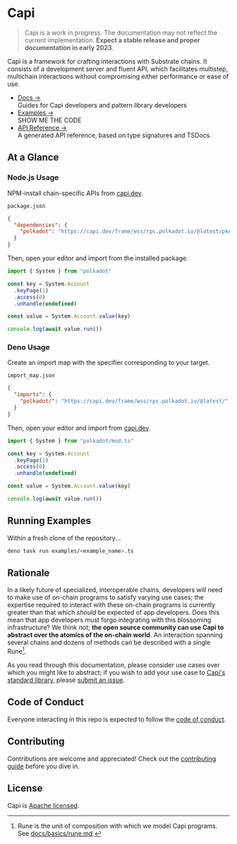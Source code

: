 # Capi

> Capi is a work in progress. The documentation may not reflect the current
> implementation. **Expect a stable release and proper documentation in early
> 2023**.

Capi is a framework for crafting interactions with Substrate chains. It consists
of a development server and fluent API, which facilitates multistep, multichain
interactions without compromising either performance or ease of use.

- [Docs &rarr;](https://docs.capi.dev)<br />Guides for Capi developers and
  pattern library developers
- [Examples &rarr;](./examples)<br />SHOW ME THE CODE
- [API Reference &rarr;](https://deno.land/x/capi/mod.ts)<br />A generated API
  reference, based on type signatures and TSDocs.

## At a Glance

### Node.js Usage

NPM-install chain-specific APIs from [capi.dev](https://capi.dev/).

`package.json`

```json
{
  "dependencies": {
    "polkadot": "https://capi.dev/frame/wss/rpc.polkadot.io/@latest/pkg.tgz"
  }
}
```

Then, open your editor and import from the installed package.

```ts
import { System } from "polkadot"

const key = System.Account
  .keyPage(1)
  .access(0)
  .unhandle(undefined)

const value = System.Account.value(key)

console.log(await value.run())
```

### Deno Usage

Create an import map with the specifier corresponding to your target.

`import_map.json`

```json
{
  "imports": {
    "polkadot/": "https://capi.dev/frame/wss/rpc.polkadot.io/@latest/"
  }
}
```

Then, open your editor and import from [capi.dev](https://capi.dev/).

```ts
import { System } from "polkadot/mod.ts"

const key = System.Account
  .keyPage(1)
  .access(0)
  .unhandle(undefined)

const value = System.Account.value(key)

console.log(await value.run())
```

## Running Examples

Within a fresh clone of the repository...

<!-- TODO: track https://github.com/denoland/dotland/issues/2650#issuecomment-1437015262 -->

```sh
deno task run examples/<example_name>.ts
```

## Rationale

In a likely future of specialized, interoperable chains, developers will need to
make use of on-chain programs to satisfy varying use cases; the expertise
required to interact with these on-chain programs is currently greater than that
which _should_ be expected of app developers. Does this mean that app developers
must forgo integrating with this blossoming infrastructure? We think not; **the
open source community can use Capi to abstract over the atomics of the on-chain
world**. An interaction spanning several chains and dozens of methods can be
described with a single Rune[^1].

As you read through this documentation, please consider use cases over which you
might like to abstract; if you wish to add your use case to
[Capi's standard library](patterns), please
[submit an issue](https://github.com/paritytech/capi/issues/new?title=pattern%20idea:%20).

## Code of Conduct

Everyone interacting in this repo is expected to follow the
[code of conduct](CODE_OF_CONDUCT.md).

## Contributing

Contributions are welcome and appreciated! Check out the
[contributing guide](CONTRIBUTING.md) before you dive in.

## License

Capi is [Apache licensed](LICENSE).

[^1]: Rune is the unit of composition with which we model Capi programs. See
[docs/basics/rune.md](https://docs.capi.dev/rune.md).
